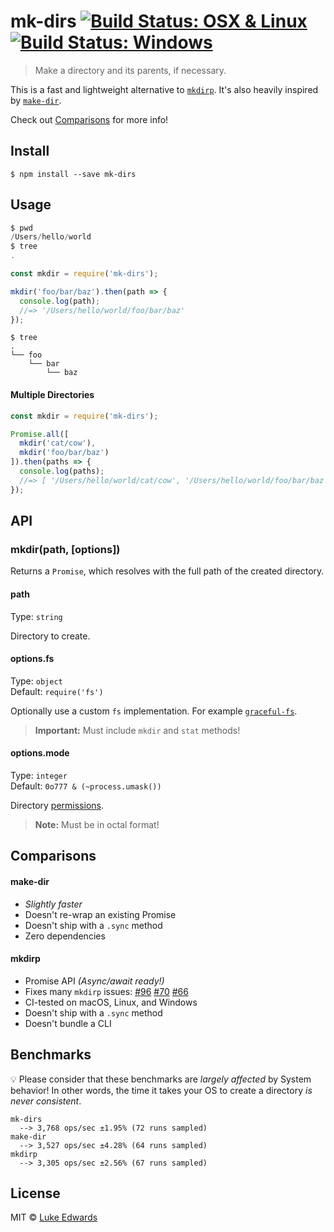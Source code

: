 # mk-dirs [![Build Status: OSX & Linux](https://travis-ci.org/lukeed/mk-dirs.svg?branch=master)](https://travis-ci.org/lukeed/mk-dirs) [![Build Status: Windows](https://ci.appveyor.com/api/projects/status/syt3wy6mx7dsia2d/branch/master?svg=true)](https://ci.appveyor.com/project/lukeed/mk-dirs/branch/master)

> Make a directory and its parents, if necessary.

This is a fast and lightweight alternative to [`mkdirp`](https://github.com/substack/node-mkdirp). It's also heavily inspired by [`make-dir`](https://github.com/sindresorhus/make-dir).

Check out [Comparisons](#comparisons) for more info!


## Install

```
$ npm install --save mk-dirs
```


## Usage

```js
$ pwd
/Users/hello/world
$ tree
.
```

```js
const mkdir = require('mk-dirs');

mkdir('foo/bar/baz').then(path => {
  console.log(path);
  //=> '/Users/hello/world/foo/bar/baz'
});
```

```
$ tree
.
└── foo
    └── bar
        └── baz
```

#### Multiple Directories

```js
const mkdir = require('mk-dirs');

Promise.all([
  mkdir('cat/cow'),
  mkdir('foo/bar/baz')
]).then(paths => {
  console.log(paths);
  //=> [ '/Users/hello/world/cat/cow', '/Users/hello/world/foo/bar/baz' ]
});
```


## API

### mkdir(path, [options])

Returns a `Promise`, which resolves with the full path of the created directory.

#### path

Type: `string`

Directory to create.

#### options.fs

Type: `object`<br>
Default: `require('fs')`

Optionally use a custom `fs` implementation. For example [`graceful-fs`](https://github.com/isaacs/node-graceful-fs).

> **Important:** Must include `mkdir` and `stat` methods!

#### options.mode

Type: `integer`<br>
Default: `0o777 & (~process.umask())`

Directory [permissions](https://x-team.com/blog/file-system-permissions-umask-node-js/).

> **Note:** Must be in octal format!


## Comparisons

#### make-dir

* _Slightly faster_
* Doesn't re-wrap an existing Promise
* Doesn't ship with a `.sync` method
* Zero dependencies

#### mkdirp

* Promise API _(Async/await ready!)_
* Fixes many `mkdirp` issues: [#96](https://github.com/substack/node-mkdirp/pull/96) [#70](https://github.com/substack/node-mkdirp/issues/70) [#66](https://github.com/substack/node-mkdirp/issues/66)
* CI-tested on macOS, Linux, and Windows
* Doesn't ship with a `.sync` method
* Doesn't bundle a CLI


## Benchmarks

:bulb: Please consider that these benchmarks are _largely affected_ by System behavior! In other words, the time it takes your OS to create a directory _is never consistent_.

```
mk-dirs
  --> 3,768 ops/sec ±1.95% (72 runs sampled)
make-dir
  --> 3,527 ops/sec ±4.28% (64 runs sampled)
mkdirp
  --> 3,305 ops/sec ±2.56% (67 runs sampled)
```


## License

MIT © [Luke Edwards](https://lukeed.com)
